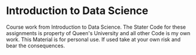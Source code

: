 # Introduction to Data Science
Course work from Introduction to Data Science. 
The Stater Code for these assignments is property of Queen's University and all other Code is my own work.
This Material is for personal use. If used take at your own risk and bear the consequences.
